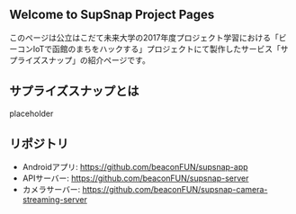 ## Welcome to SupSnap Project Pages

このページは公立はこだて未来大学の2017年度プロジェクト学習における「ビーコンIoTで函館のまちをハックする」プロジェクトにて製作したサービス「サプライズスナップ」の紹介ページです。

## サプライズスナップとは

placeholder

## リポジトリ
- Androidアプリ: https://github.com/beaconFUN/supsnap-app
- APIサーバー: https://github.com/beaconFUN/supsnap-server
- カメラサーバー: https://github.com/beaconFUN/supsnap-camera-streaming-server

